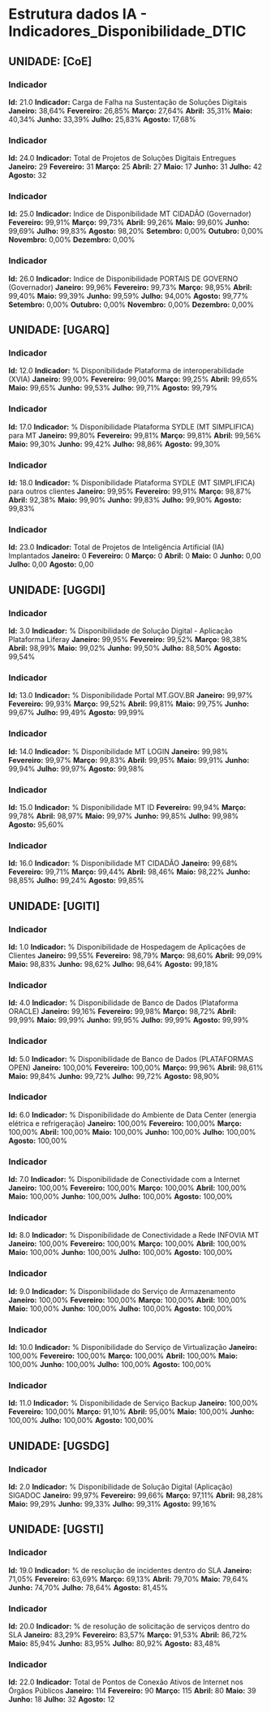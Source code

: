 # Estrutura dados IA - Indicadores_Disponibilidade_DTIC

## UNIDADE: [CoE]

### Indicador

**Id:** 21.0
**Indicador:** Carga de Falha na Sustentação de Soluções Digitais
**Janeiro:** 38,64%
**Fevereiro:** 26,85%
**Março:** 27,64%
**Abril:** 35,31%
**Maio:** 40,34%
**Junho:** 33,39%
**Julho:** 25,83%
**Agosto:** 17,68%

### Indicador

**Id:** 24.0
**Indicador:** Total de Projetos de Soluções Digitais Entregues
**Janeiro:** 29
**Fevereiro:** 31
**Março:** 25
**Abril:** 27
**Maio:** 17
**Junho:** 31
**Julho:** 42
**Agosto:** 32

### Indicador

**Id:** 25.0
**Indicador:** Indice de Disponibilidade MT CIDADÃO (Governador)
**Fevereiro:** 99,91%
**Março:** 99,73%
**Abril:** 99,26%
**Maio:** 99,60%
**Junho:** 99,69%
**Julho:** 99,83%
**Agosto:** 98,20%
**Setembro:** 0,00%
**Outubro:** 0,00%
**Novembro:** 0,00%
**Dezembro:** 0,00%

### Indicador

**Id:** 26.0
**Indicador:** Indice de Disponibilidade PORTAIS DE GOVERNO (Governador)
**Janeiro:** 99,96%
**Fevereiro:** 99,73%
**Março:** 98,95%
**Abril:** 99,40%
**Maio:** 99,39%
**Junho:** 99,59%
**Julho:** 94,00%
**Agosto:** 99,77%
**Setembro:** 0,00%
**Outubro:** 0,00%
**Novembro:** 0,00%
**Dezembro:** 0,00%

## UNIDADE: [UGARQ]

### Indicador

**Id:** 12.0
**Indicador:** % Disponibilidade Plataforma de interoperabilidade (XVIA)
**Janeiro:** 99,00%
**Fevereiro:** 99,00%
**Março:** 99,25%
**Abril:** 99,65%
**Maio:** 99,65%
**Junho:** 99,53%
**Julho:** 99,71%
**Agosto:** 99,79%

### Indicador

**Id:** 17.0
**Indicador:** % Disponibilidade Plataforma SYDLE (MT SIMPLIFICA) para MT
**Janeiro:** 99,80%
**Fevereiro:** 99,81%
**Março:** 99,81%
**Abril:** 99,56%
**Maio:** 99,30%
**Junho:** 99,42%
**Julho:** 98,86%
**Agosto:** 99,30%

### Indicador

**Id:** 18.0
**Indicador:** % Disponibilidade Plataforma SYDLE (MT SIMPLIFICA) para outros clientes
**Janeiro:** 99,95%
**Fevereiro:** 99,91%
**Março:** 98,87%
**Abril:** 92,38%
**Maio:** 99,90%
**Junho:** 99,83%
**Julho:** 99,90%
**Agosto:** 99,83%

### Indicador

**Id:** 23.0
**Indicador:** Total de Projetos de Inteligência Artificial (IA) Implantados
**Janeiro:** 0
**Fevereiro:** 0
**Março:** 0
**Abril:** 0
**Maio:** 0
**Junho:** 0,00
**Julho:** 0,00
**Agosto:** 0,00

## UNIDADE: [UGGDI]

### Indicador

**Id:** 3.0
**Indicador:** % Disponibilidade de Solução Digital - Aplicação Plataforma Liferay
**Janeiro:** 99,95%
**Fevereiro:** 99,52%
**Março:** 98,38%
**Abril:** 98,99%
**Maio:** 99,02%
**Junho:** 99,50%
**Julho:** 88,50%
**Agosto:** 99,54%

### Indicador

**Id:** 13.0
**Indicador:** % Disponibilidade Portal MT.GOV.BR
**Janeiro:** 99,97%
**Fevereiro:** 99,93%
**Março:** 99,52%
**Abril:** 99,81%
**Maio:** 99,75%
**Junho:** 99,67%
**Julho:** 99,49%
**Agosto:** 99,99%

### Indicador

**Id:** 14.0
**Indicador:** % Disponibilidade MT LOGIN
**Janeiro:** 99,98%
**Fevereiro:** 99,97%
**Março:** 99,83%
**Abril:** 99,95%
**Maio:** 99,91%
**Junho:** 99,94%
**Julho:** 99,97%
**Agosto:** 99,98%

### Indicador

**Id:** 15.0
**Indicador:** % Disponibilidade MT ID
**Fevereiro:** 99,94%
**Março:** 99,78%
**Abril:** 98,97%
**Maio:** 99,97%
**Junho:** 99,85%
**Julho:** 99,98%
**Agosto:** 95,60%

### Indicador

**Id:** 16.0
**Indicador:** % Disponibilidade MT CIDADÃO
**Janeiro:** 99,68%
**Fevereiro:** 99,71%
**Março:** 99,44%
**Abril:** 98,46%
**Maio:** 98,22%
**Junho:** 98,85%
**Julho:** 99,24%
**Agosto:** 99,85%

## UNIDADE: [UGITI]

### Indicador

**Id:** 1.0
**Indicador:** % Disponibilidade de Hospedagem de Aplicações de Clientes
**Janeiro:** 99,55%
**Fevereiro:** 98,79%
**Março:** 98,60%
**Abril:** 99,09%
**Maio:** 98,83%
**Junho:** 98,62%
**Julho:** 98,64%
**Agosto:** 99,18%

### Indicador

**Id:** 4.0
**Indicador:** % Disponibilidade de Banco de Dados (Plataforma ORACLE)
**Janeiro:** 99,16%
**Fevereiro:** 99,98%
**Março:** 98,72%
**Abril:** 99,99%
**Maio:** 99,99%
**Junho:** 99,95%
**Julho:** 99,99%
**Agosto:** 99,99%

### Indicador

**Id:** 5.0
**Indicador:** % Disponibilidade de Banco de Dados (PLATAFORMAS OPEN)
**Janeiro:** 100,00%
**Fevereiro:** 100,00%
**Março:** 99,96%
**Abril:** 98,61%
**Maio:** 99,84%
**Junho:** 99,72%
**Julho:** 99,72%
**Agosto:** 98,90%

### Indicador

**Id:** 6.0
**Indicador:** % Disponibilidade do Ambiente de Data Center (energia elétrica e refrigeração)
**Janeiro:** 100,00%
**Fevereiro:** 100,00%
**Março:** 100,00%
**Abril:** 100,00%
**Maio:** 100,00%
**Junho:** 100,00%
**Julho:** 100,00%
**Agosto:** 100,00%

### Indicador

**Id:** 7.0
**Indicador:** % Disponibilidade de Conectividade com a Internet
**Janeiro:** 100,00%
**Fevereiro:** 100,00%
**Março:** 100,00%
**Abril:** 100,00%
**Maio:** 100,00%
**Junho:** 100,00%
**Julho:** 100,00%
**Agosto:** 100,00%

### Indicador

**Id:** 8.0
**Indicador:** % Disponibilidade de Conectividade a Rede INFOVIA MT
**Janeiro:** 100,00%
**Fevereiro:** 100,00%
**Março:** 100,00%
**Abril:** 100,00%
**Maio:** 100,00%
**Junho:** 100,00%
**Julho:** 100,00%
**Agosto:** 100,00%

### Indicador

**Id:** 9.0
**Indicador:** % Disponibilidade do Serviço de Armazenamento
**Janeiro:** 100,00%
**Fevereiro:** 100,00%
**Março:** 100,00%
**Abril:** 100,00%
**Maio:** 100,00%
**Junho:** 100,00%
**Julho:** 100,00%
**Agosto:** 100,00%

### Indicador

**Id:** 10.0
**Indicador:** % Disponibilidade do Serviço de Virtualização
**Janeiro:** 100,00%
**Fevereiro:** 100,00%
**Março:** 100,00%
**Abril:** 100,00%
**Maio:** 100,00%
**Junho:** 100,00%
**Julho:** 100,00%
**Agosto:** 100,00%

### Indicador

**Id:** 11.0
**Indicador:** % Disponibilidade de Serviço Backup
**Janeiro:** 100,00%
**Fevereiro:** 100,00%
**Março:** 91,10%
**Abril:** 95,00%
**Maio:** 100,00%
**Junho:** 100,00%
**Julho:** 100,00%
**Agosto:** 100,00%

## UNIDADE: [UGSDG]

### Indicador

**Id:** 2.0
**Indicador:** % Disponibilidade de Solução Digital (Aplicação) SIGADOC
**Janeiro:** 99,97%
**Fevereiro:** 99,66%
**Março:** 97,11%
**Abril:** 98,28%
**Maio:** 99,29%
**Junho:** 99,33%
**Julho:** 99,31%
**Agosto:** 99,16%

## UNIDADE: [UGSTI]

### Indicador

**Id:** 19.0
**Indicador:** % de resolução de incidentes dentro do SLA
**Janeiro:** 71,05%
**Fevereiro:** 63,69%
**Março:** 69,13%
**Abril:** 79,70%
**Maio:** 79,64%
**Junho:** 74,70%
**Julho:** 78,64%
**Agosto:** 81,45%

### Indicador

**Id:** 20.0
**Indicador:** % de resolução de solicitação de serviços dentro do SLA
**Janeiro:** 83,29%
**Fevereiro:** 83,57%
**Março:** 91,53%
**Abril:** 86,72%
**Maio:** 85,94%
**Junho:** 83,95%
**Julho:** 80,92%
**Agosto:** 83,48%

### Indicador

**Id:** 22.0
**Indicador:** Total de Pontos de Conexão Ativos de Internet nos Órgãos Públicos
**Janeiro:** 114
**Fevereiro:** 90
**Março:** 115
**Abril:** 80
**Maio:** 39
**Junho:** 18
**Julho:** 32
**Agosto:** 12
